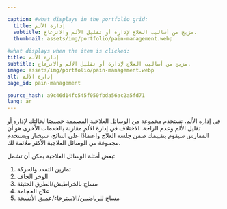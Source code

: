 ```yaml
---

caption: #what displays in the portfolio grid:
  title: إدارة الألم
  subtitle: مزيج من أساليب العلاج لإدارة أو تقليل الألم والانزعاج.
  thumbnail: assets/img/portfolio/pain-management.webp
  
#what displays when the item is clicked:
title: إدارة الألم
subtitle: مزيج من أساليب العلاج لإدارة أو تقليل الألم والانزعاج.
image: assets/img/portfolio/pain-management.webp
alt: إدارة الألم
page_id: pain-management

source_hash: a9c46d14fc545f050fbda56ac2a5fd71
lang: ar
---
```

في إدارة الألم، نستخدم مجموعة من الوسائل العلاجية المصممة خصيصًا لحالتك لإدارة أو تقليل الألم وعدم الراحة. الاختلاف في إدارة الألم مقارنة بالخدمات الأخرى هو أن الممارس سيقوم بتقييمك ضمن جلسة العلاج واعتمادًا على النتائج، سيختار ويستخدم مجموعة من الوسائل العلاجية الأكثر ملائمة لك.

بعض أمثلة الوسائل العلاجية يمكن أن تشمل:
1. تمارين التمدد والحركة
2. الوخز الجاف
3. مساج بالخراطيش/الطرق الحثيثة
4. علاج الحجامة
5. مساج للرياضيين/الاسترخاء/عميق الأنسجة